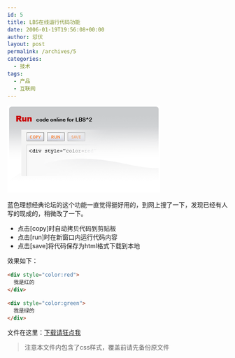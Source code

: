 ```yaml
---
id: 5
title: LBS在线运行代码功能
date: 2006-01-19T19:56:08+00:00
author: 愆伏
layout: post
permalink: /archives/5
categories:
  - 技术
tags:
  - 产品
  - 互联网
---
```

![runcode](/wp-content/uploads/200601/20_190507_runcode.gif)

蓝色理想经典论坛的这个功能一直觉得挺好用的，到网上搜了一下，发现已经有人写的现成的，稍微改了一下。

- 点击[copy]时自动拷贝代码到剪贴板
- 点击[run]时在新窗口内运行代码内容
- 点击[save]将代码保存为html格式下载到本地


效果如下：

```html
<div style="color:red">
  我是红的
</div>
```

```html
<div style="color:green">
  我是绿的
</div>
```

文件在这里：[下载请狂点我](/wp-content/uploads/200601/20_191431_runcode.rar)

> 注意本文件内包含了css样式，覆盖前请先备份原文件